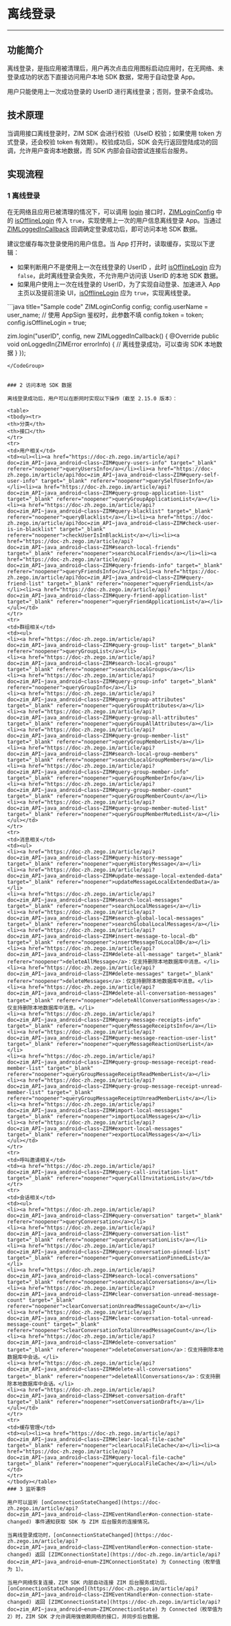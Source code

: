 # 离线登录


- - -

## 功能简介

离线登录，是指应用被清理后，用户再次点击应用图标启动应用时，在无网络、未登录成功的状态下直接访问用户本地 SDK 数据，常用于自动登录 App。

<Note title="说明">

用户只能使用上一次成功登录的 UserID 进行离线登录；否则，登录不会成功。
</Note>

## 技术原理

当调用接口离线登录时，ZIM SDK 会进行校验（UseID 校验；如果使用 token 方式登录，还会校验 token 有效期）。校验成功后，SDK 会先行返回登陆成功的回调，允许用户查询本地数据，而 SDK 内部会自动尝试连接后台服务。

## 实现流程

### 1 离线登录

在无网络且应用已被清理的情况下，可以调用 [login](https://doc-zh.zego.im/article/api?doc=zim_API~java_android~class~ZIM#login-2) 接口时，[ZIMLoginConfig](https://doc-zh.zego.im/article/api?doc=zim_API~java_android~struct~ZIMLoginConfig) 中的 [isOfflineLogin](https://doc-zh.zego.im/article/api?doc=zim_API~java_android~struct~ZIMLoginConfig#is-offline-login) 传入 `true`，实现使用上一次的用户信息离线登录 App。当通过 [ZIMLoggedInCallback](https://doc-zh.zego.im/article/api?doc=zim_API~java_android~interface~ZIMLoggedInCallback) 回调确定登录成功后，即可访问本地 SDK 数据。 

<Note title="说明">

建议您缓存每次登录使用的用户信息。当 App 打开时，读取缓存，实现以下逻辑：
- 如果判断用户不是使用上一次在线登录的 UserID ，此时 [isOfflineLogin](https://doc-zh.zego.im/article/api?doc=zim_API~java_android~struct~ZIMLoginConfig#is-offline-login) 应为 `false`，此时离线登录会失败，不允许用户访问该 UserID 的本地 SDK 数据。
- 如果用户使用上一次在线登录的 UserID，为了实现自动登录、加速进入 App 主页以及提前渲染 UI，[isOfflineLogin](https://doc-zh.zego.im/article/api?doc=zim_API~java_android~struct~ZIMLoginConfig#is-offline-login) 应为 `true`，实现离线登录。
</Note>




<CodeGroup>
```java title="Sample code"
ZIMLoginConfig config;
config.userName = user_name;
// 使用 AppSign 鉴权时，此参数不填
config.token = token;
config.isOfflineLogin = true;

zim.login("userID", config, new ZIMLoggedInCallback() {
     @Override
     public void onLoggedIn(ZIMError errorInfo) {
         // 离线登录成功，可以查询 SDK 本地数据
     }
}); 
```
</CodeGroup>


### 2 访问本地 SDK 数据

离线登录成功后，用户可以在断网时实现以下操作（截至 2.15.0 版本）：

<table>
<tbody><tr>
<th>分类</th>
<th>接口</th>
</tr>
<tr>
<td>用户相关</td>
<td><ul><li><a href="https://doc-zh.zego.im/article/api?doc=zim_API~java_android~class~ZIM#query-users-info" target="_blank" referer="noopener">queryUsersInfo</a></li><li><a href="https://doc-zh.zego.im/article/api?doc=zim_API~java_android~class~ZIM#query-self-user-info" target="_blank" referer="noopener">querySelfUserInfo</a></li><li><a href="https://doc-zh.zego.im/article/api?doc=zim_API~java_android~class~ZIM#query-group-application-list" target="_blank" referer="noopener">queryGroupApplicationList</a></li><li><a href="https://doc-zh.zego.im/article/api?doc=zim_API~java_android~class~ZIM#query-blacklist" target="_blank" referer="noopener">queryBlacklist</a></li><li><a href="https://doc-zh.zego.im/article/api?doc=zim_API~java_android~class~ZIM#check-user-is-in-blacklist" target="_blank" referer="noopener">checkUserIsInBlackList</a></li><li><a href="https://doc-zh.zego.im/article/api?doc=zim_API~java_android~class~ZIM#search-local-friends" target="_blank" referer="noopener">searchLocalFriends</a></li><li><a href="https://doc-zh.zego.im/article/api?doc=zim_API~java_android~class~ZIM#query-friends-info" target="_blank" referer="noopener">queryFriendsInfo</a></li><li><a href="https://doc-zh.zego.im/article/api?doc=zim_API~java_android~class~ZIM#query-friend-list" target="_blank" referer="noopener">queryFriendList</a></li><li><a href="https://doc-zh.zego.im/article/api?doc=zim_API~java_android~class~ZIM#query-friend-application-list" target="_blank" referer="noopener">queryFriendApplicationList</a></li></ul></td>
</tr>
<tr>
<td>群组相关</td>
<td><ul>
<li><a href="https://doc-zh.zego.im/article/api?doc=zim_API~java_android~class~ZIM#query-group-list" target="_blank" referer="noopener">queryGroupList</a></li>
<li><a href="https://doc-zh.zego.im/article/api?doc=zim_API~java_android~class~ZIM#search-local-groups" target="_blank" referer="noopener">searchLocalGroups</a></li>
<li><a href="https://doc-zh.zego.im/article/api?doc=zim_API~java_android~class~ZIM#query-group-info" target="_blank" referer="noopener">queryGroupInfo</a></li>
<li><a href="https://doc-zh.zego.im/article/api?doc=zim_API~java_android~class~ZIM#query-group-attributes" target="_blank" referer="noopener">queryGroupAttributes</a></li>
<li><a href="https://doc-zh.zego.im/article/api?doc=zim_API~java_android~class~ZIM#query-group-all-attributes" target="_blank" referer="noopener">queryGroupAllAttributes</a></li>
<li><a href="https://doc-zh.zego.im/article/api?doc=zim_API~java_android~class~ZIM#query-group-member-list" target="_blank" referer="noopener">queryGroupMemberList</a></li>
<li><a href="https://doc-zh.zego.im/article/api?doc=zim_API~java_android~class~ZIM#search-local-group-members" target="_blank" referer="noopener">searchLocalGroupMembers</a></li>
<li><a href="https://doc-zh.zego.im/article/api?doc=zim_API~java_android~class~ZIM#query-group-member-info" target="_blank" referer="noopener">queryGroupMemberInfo</a></li>
<li><a href="https://doc-zh.zego.im/article/api?doc=zim_API~java_android~class~ZIM#query-group-member-count" target="_blank" referer="noopener">queryGroupMemberCount</a></li>
<li><a href="https://doc-zh.zego.im/article/api?doc=zim_API~java_android~class~ZIM#query-group-member-muted-list" target="_blank" referer="noopener">queryGroupMemberMutedList</a></li>
</ul></td>
</tr>
<tr>
<td>消息相关</td>
<td><ul>
<li><a href="https://doc-zh.zego.im/article/api?doc=zim_API~java_android~class~ZIM#query-history-message" target="_blank" referer="noopener">queryHistoryMessage</a></li>
<li><a href="https://doc-zh.zego.im/article/api?doc=zim_API~java_android~class~ZIM#update-message-local-extended-data" target="_blank" referer="noopener">updateMessageLocalExtendedData</a></li>
<li><a href="https://doc-zh.zego.im/article/api?doc=zim_API~java_android~class~ZIM#search-local-messages" target="_blank" referer="noopener">searchLocalMessages</a></li>
<li><a href="https://doc-zh.zego.im/article/api?doc=zim_API~java_android~class~ZIM#search-global-local-messages" target="_blank" referer="noopener">searchGlobalLocalMessages</a></li>
<li><a href="https://doc-zh.zego.im/article/api?doc=zim_API~java_android~class~ZIM#insert-message-to-local-db" target="_blank" referer="noopener">insertMessageToLocalDB</a></li>
<li><a href="https://doc-zh.zego.im/article/api?doc=zim_API~java_android~class~ZIM#delete-all-message" target="_blank" referer="noopener">deleteAllMessage</a>：仅支持删除本地数据库中消息。</li>
<li><a href="https://doc-zh.zego.im/article/api?doc=zim_API~java_android~class~ZIM#delete-messages" target="_blank" referer="noopener">deleteMessages</a>：仅支持删除本地数据库中消息。</li>
<li><a href="https://doc-zh.zego.im/article/api?doc=zim_API~java_android~class~ZIM#delete-all-conversation-messages" target="_blank" referer="noopener">deleteAllConversationMessages</a>：仅支持删除本地数据库中消息。</li>
<li><a href="https://doc-zh.zego.im/article/api?doc=zim_API~java_android~class~ZIM#query-message-receipts-info" target="_blank" referer="noopener">queryMessageReceiptsInfo</a></li>
<li><a href="https://doc-zh.zego.im/article/api?doc=zim_API~java_android~class~ZIM#query-message-reaction-user-list" target="_blank" referer="noopener">queryMessageReactionUserList</a></li>
<li><a href="https://doc-zh.zego.im/article/api?doc=zim_API~java_android~class~ZIM#query-group-message-receipt-read-member-list" target="_blank" referer="noopener">queryGroupMessageReceiptReadMemberList</a></li>
<li><a href="https://doc-zh.zego.im/article/api?doc=zim_API~java_android~class~ZIM#query-group-message-receipt-unread-member-list" target="_blank" referer="noopener">queryGroupMessageReceiptUnreadMemberList</a></li>
<li><a href="https://doc-zh.zego.im/article/api?doc=zim_API~java_android~class~ZIM#import-local-messages" target="_blank" referer="noopener">importLocalMessages</a></li>
<li><a href="https://doc-zh.zego.im/article/api?doc=zim_API~java_android~class~ZIM#export-local-messages" target="_blank" referer="noopener">exportLocalMessages</a></li>
</ul></td>
</tr>
<tr>
<td>呼叫邀请相关</td>
<td><a href="https://doc-zh.zego.im/article/api?doc=zim_API~java_android~class~ZIM#query-call-invitation-list" target="_blank" referer="noopener">queryCallInvitationList</a></td>
</tr>
<tr>
<td>会话相关</td>
<td><ul>
<li><a href="https://doc-zh.zego.im/article/api?doc=zim_API~java_android~class~ZIM#query-conversation" target="_blank" referer="noopener">queryConversation</a></li>
<li><a href="https://doc-zh.zego.im/article/api?doc=zim_API~java_android~class~ZIM#query-conversation-list" target="_blank" referer="noopener">queryConversationList</a></li>
<li><a href="https://doc-zh.zego.im/article/api?doc=zim_API~java_android~class~ZIM#query-conversation-pinned-list" target="_blank" referer="noopener">queryConversationPinnedList</a></li>
<li><a href="https://doc-zh.zego.im/article/api?doc=zim_API~java_android~class~ZIM#search-local-conversations" target="_blank" referer="noopener">searchLocalConversations</a></li>
<li><a href="https://doc-zh.zego.im/article/api?doc=zim_API~java_android~class~ZIM#clear-conversation-unread-message-count" target="_blank" referer="noopener">clearConversationUnreadMessageCount</a></li>
<li><a href="https://doc-zh.zego.im/article/api?doc=zim_API~java_android~class~ZIM#clear-conversation-total-unread-message-count" target="_blank" referer="noopener">clearConversationTotalUnreadMessageCount</a></li>
<li><a href="https://doc-zh.zego.im/article/api?doc=zim_API~java_android~class~ZIM#delete-conversation" target="_blank" referer="noopener">deleteConversation</a>：仅支持删除本地数据库中会话。</li>
<li><a href="https://doc-zh.zego.im/article/api?doc=zim_API~java_android~class~ZIM#delete-all-conversations" target="_blank" referer="noopener">deleteAllConversations</a>：仅支持删除本地数据库中会话。</li>
<li><a href="https://doc-zh.zego.im/article/api?doc=zim_API~java_android~class~ZIM#set-conversation-draft" target="_blank" referer="noopener">setConversationDraft</a></li>
</ul></td>
</tr>
<tr>
<td>缓存管理</td>
<td><ul><li><a href="https://doc-zh.zego.im/article/api?doc=zim_API~java_android~class~ZIM#clear-local-file-cache" target="_blank" referer="noopener">clearLocalFileCache</a></li><li><a href="https://doc-zh.zego.im/article/api?doc=zim_API~java_android~class~ZIM#query-local-file-cache" target="_blank" referer="noopener">queryLocalFileCache</a></li></ul></td>
</tr>
</tbody></table>
### 3 监听事件

用户可以监听 [onConnectionStateChanged](https://doc-zh.zego.im/article/api?doc=zim_API~java_android~class~ZIMEventHandler#on-connection-state-changed) 事件通知获取 SDK 与 ZIM 后台服务的连接情况。

当离线登录成功时，[onConnectionStateChanged](https://doc-zh.zego.im/article/api?doc=zim_API~java_android~class~ZIMEventHandler#on-connection-state-changed) 返回 [ZIMConnectionState](https://doc-zh.zego.im/article/api?doc=zim_API~java_android~enum~ZIMConnectionState) 为 Connecting（枚举值为 1）。

当用户网络恢复连接，ZIM SDK 内部自动连接 ZIM 后台服务成功后，[onConnectionStateChanged](https://doc-zh.zego.im/article/api?doc=zim_API~java_android~class~ZIMEventHandler#on-connection-state-changed) 返回 [ZIMConnectionState](https://doc-zh.zego.im/article/api?doc=zim_API~java_android~enum~ZIMConnectionState) 为 Connected（枚举值为 2）时，ZIM SDK 才允许调用强依赖网络的接口，并同步后台数据。